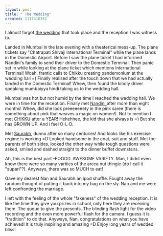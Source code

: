 ```yaml
--- 
layout: post
title: " The Wedding"
created: 1117418352
---
```

I almost forgot <a href="http://wendelin.blogspot.com/2005/04/invite.html">the wedding</a> that took place and the reception I was witness to.

Landed in Mumbai in the late evening with a theaterical mess-up. The plane tickets say "Chatrapati Shivaji International Terminal" while the plane lands in the Domestic Airport. Before I saw the plane ticket I had informed Nandini's family to send their driver to the Domestic Terminal. Then panic set in while looking at the plane ticket which mentions International Terminal! Woah, frantic calls to Chikku  creating pandemonium at the wedding hall =) Finally realised after the touch down that we had actually landed in the Domestic Terminal! Whew, then found the kindly driver speaking mumbaiyya hindi taking us to the wedding hall. 

Mumbai was hot but not humid by the time I reached the wedding hall. We were in time for the reception. Finally met <a href="http://wendelin.blogspot.com">Nandini </a>after more than eight months! Whew,  did she look preeeeeeety in the pink saree (there is something about pink that weaves a magic on women!). Not to mention I met <a href="http://chocgirl.blogspot.com/">CHIKKU</a> after a YEAR! Hehehhee, the kid that she always is =) But she has GROWN UP. And i feel O-L-D.

Met <a href="http://www.livejournal.com/users/chengiz/">Saurabh</a>, dunno after so many centuries! And looks like his exercise regime is working =D Looked handsome in the coat, suit and stuff.  Met the parents of both sides, looked the other way while tough questions were asked, smiled and dashed straight to the dinner buffet downstairs. 

Ah, this is the best part -FOOOD. AWESOME VARIETY. Man, I didnt even know there were so many varities of the areca nut thingie (do I call it "supari"?). Anyways, there was so MUCH to eat!

Gave my dearest Nan and Saurabh an ipod shuffle. Fought away the random thought of putting it back into my bag on the sly. Nan and me were left confronting the marriage. 

I left with the feeling of the whole "fakeness" of the wedding reception. It is like the time they give you prizes in school, only here they are receiving them. The queue to give the presents. The blinding flash light for the video recording and the even more powerful flash for the camera. I guess it is "tradition" to do that. Anyways, Nan, congratulations on what you have achieved! It is truly inspiring and amazing =D Enjoy long years of wedded bliss!
